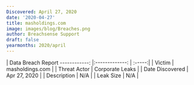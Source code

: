 ```yaml
---
Discovered: April 27, 2020
date: '2020-04-27'
title: masholdings.com
image: images/blog/Breaches.png
author: Breachsense Support
draft: false
yearmonths: 2020/april
---
```



| Data Breach Report
------------:   |:-------------:    | :-----:|
| Victim    | masholdings.com      | 
| Threat Actor    | Corporate Leaks      | 
| Date Discovered    | Apr 27, 2020      | 
| Description    | N/A      | 
| Leak Size    | N/A      | 

